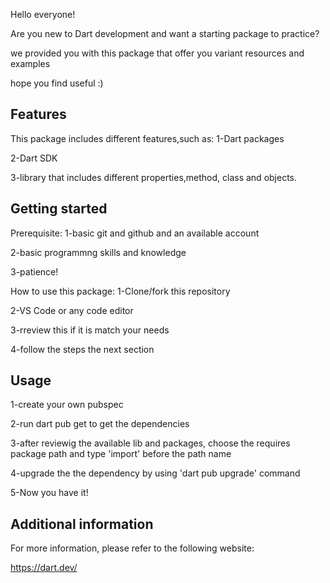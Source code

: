 <!-- 
This README describes the package. If you publish this package to pub.dev,
this README's contents appear on the landing page for your package.

For information about how to write a good package README, see the guide for
[writing package pages](https://dart.dev/guides/libraries/writing-package-pages). 

For general information about developing packages, see the Dart guide for
[creating packages](https://dart.dev/guides/libraries/create-library-packages)
and the Flutter guide for
[developing packages and plugins](https://flutter.dev/developing-packages). 
-->


Hello everyone!

Are you new to Dart development and want a starting package to practice?

we provided you with this package that offer you variant resources and examples

hope you find useful :)

## Features



This package includes different features,such as:
1-Dart packages

2-Dart SDK

3-library that includes different properties,method, class and objects.

## Getting started



Prerequisite:
1-basic git and github and an available account

2-basic programmng skills and knowledge

3-patience!


How to use this package:
1-Clone/fork this repository

2-VS Code or any code editor

3-rreview this if it is match your needs 

4-follow the steps the next section

## Usage



1-create your own pubspec

2-run dart pub get to get the dependencies

3-after reviewig the available lib and packages, choose the requires package path and type 'import' before the path name

4-upgrade the the dependency by using 'dart pub upgrade' command

5-Now you have it!

## Additional information



For more information, please refer to the following website:


https://dart.dev/

